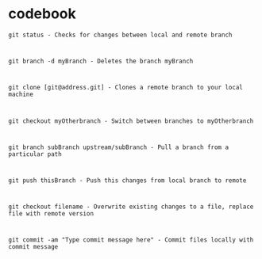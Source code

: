 # codebook

``` git status - Checks for changes between local and remote branch ```
#
``` git branch -d myBranch - Deletes the branch myBranch ```
#
``` git clone [git@address.git] - Clones a remote branch to your local machine ```
#
``` git checkout myOtherbranch - Switch between branches to myOtherbranch ```
#
``` git branch subBranch upstream/subBranch - Pull a branch from a particular path ```
#
``` git push thisBranch - Push this changes from local branch to remote ```
#
``` git checkout filename - Overwrite existing changes to a file, replace file with remote version ```
#
``` git commit -am "Type commit message here" - Commit files locally with commit message ```
#
